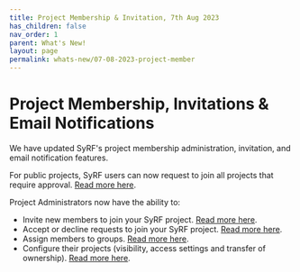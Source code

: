 ```yaml
---
title: Project Membership & Invitation, 7th Aug 2023
has_children: false
nav_order: 1
parent: What's New!
layout: page
permalink: whats-new/07-08-2023-project-member
---
```




# Project Membership, Invitations & Email Notifications

We have updated SyRF's project membership administration, invitation, and email notification features. 

For public projects, SyRF users can now request to join all projects that require approval. [Read more here](../nav-project-settings.html). 


Project Administrators now have the ability to: 

* Invite new members to join your SyRF project. [Read more here](../member-inviting.html).
* Accept or decline requests to join your SyRF project.  [Read more here](../member-respond-join.html).
* Assign members to groups. [Read more here](../members-groups.html). 
* Configure their projects (visibility, access settings and transfer of ownership).  [Read more here](../nav-project-settings#visibility--access.html).




